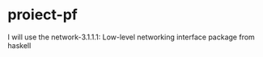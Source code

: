 ﻿# proiect-pf
I will use the network-3.1.1.1: Low-level networking interface package from haskell  

